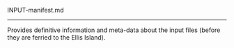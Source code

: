 INPUT-manifest.md

---

Provides definitive information and meta-data about the input files (before they are ferried to the Ellis Island).

